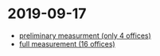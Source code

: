 # 2019-09-17
* [preliminary measurment (only 4 offices)](./log-blink-manager-20190917-142412.jsonl)
* [full measurement (16 offices)](./log-blink-manager-20190917-162255.jsonl)
